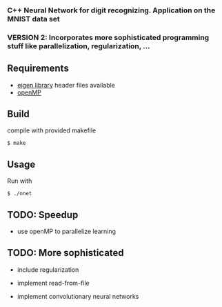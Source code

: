 ### C++ Neural Network for digit recognizing. Application on the MNIST data set

### VERSION 2: Incorporates more sophisticated programming stuff like parallelization, regularization, ...

## Requirements

- [eigen library](http://eigen.tuxfamily.org/index.php?title=Main_Page) header files available
- [openMP](http://openmp.org/wp/)

## Build

compile with provided makefile

```
$ make
```

## Usage

Run with
```
$ ./nnet
```



## TODO: Speedup

- use openMP to parallelize learning


## TODO: More sophisticated

- include regularization

- implement read-from-file

- implement convolutionary neural networks
